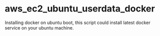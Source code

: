 # aws_ec2_ubuntu_userdata_docker

Installing docker on ubuntu boot, this script could install latest docker service on your ubuntu machine. 
